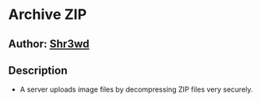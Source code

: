 # Archive ZIP

## Author: [Shr3wd](https://github.com/shr3wcl)

## Description

- A server uploads image files by decompressing ZIP files very securely.
